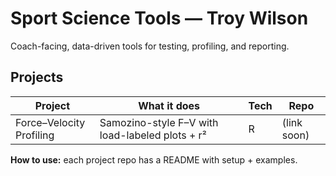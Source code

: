 # Sport Science Tools — Troy Wilson

Coach-facing, data-driven tools for testing, profiling, and reporting.

## Projects
| Project | What it does | Tech | Repo |
|---|---|---|---|
| Force–Velocity Profiling | Samozino-style F–V with load-labeled plots + r² | R | (link soon) |
**How to use:** each project repo has a README with setup + examples.
